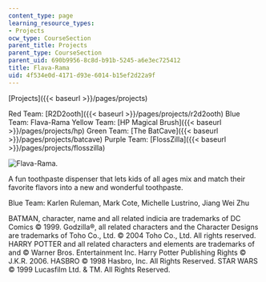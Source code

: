 ```yaml
---
content_type: page
learning_resource_types:
- Projects
ocw_type: CourseSection
parent_title: Projects
parent_type: CourseSection
parent_uid: 690b9956-8c8d-b91b-5245-a6e3ec725412
title: Flava-Rama
uid: 4f534e0d-4171-d93e-6014-b15ef2d22a9f
---
```


[Projects]({{< baseurl >}}/pages/projects)

Red Team: [R2D2ooth]({{< baseurl >}}/pages/projects/r2d2ooth) Blue Team: Flava-Rama Yellow Team: [HP Magical Brush]({{< baseurl >}}/pages/projects/hp) Green Team: [The BatCave]({{< baseurl >}}/pages/projects/batcave) Purple Team: [FlossZilla]({{< baseurl >}}/pages/projects/flosszilla)

![Flava-Rama.](/courses/mechanical-engineering/2-00b-toy-product-design-spring-2008/projects/flavarama.jpg)

A fun toothpaste dispenser that lets kids of all ages mix and match their favorite flavors into a new and wonderful toothpaste.

Blue Team: Karlen Ruleman, Mark Cote, Michelle Lustrino, Jiang Wei Zhu

BATMAN, character, name and all related indicia are trademarks of DC Comics © 1999. Godzilla®, all related characters and the Character Designs are trademarks of Toho Co., Ltd. © 2004 Toho Co., Ltd. All rights reserved. HARRY POTTER and all related characters and elements are trademarks of and © Warner Bros. Entertainment Inc. Harry Potter Publishing Rights © J.K.R. 2006. HASBRO © 1998 Hasbro, Inc. All Rights Reserved. STAR WARS © 1999 Lucasfilm Ltd. & TM. All Rights Reserved.